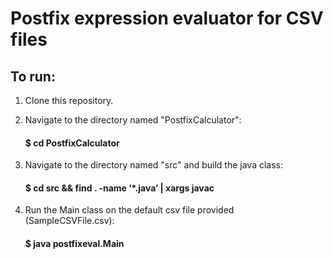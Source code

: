 # Postfix expression evaluator for CSV files

## To run:

1. Clone this repository.

2. Navigate to the directory named "PostfixCalculator":

   #### \$ cd PostfixCalculator

3. Navigate to the directory named "src" and build the java class:

   #### \$ cd src && find . -name ‘\*.java’ | xargs javac

4. Run the Main class on the default csv file provided (SampleCSVFile.csv):

   #### \$ java postfixeval.Main
